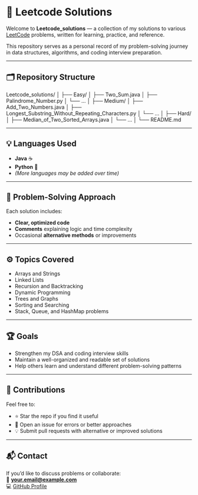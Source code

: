 # 🧩 Leetcode Solutions

Welcome to **Leetcode_solutions** — a collection of my solutions to various [LeetCode](https://leetcode.com/) problems, written for learning, practice, and reference.

This repository serves as a personal record of my problem-solving journey in data structures, algorithms, and coding interview preparation.

---

## 🗂️ Repository Structure
Leetcode_solutions/
│
├── Easy/
│ ├── Two_Sum.java
│ ├── Palindrome_Number.py
│ └── ...
│
├── Medium/
│ ├── Add_Two_Numbers.java
│ ├── Longest_Substring_Without_Repeating_Characters.py
│ └── ...
│
├── Hard/
│ ├── Median_of_Two_Sorted_Arrays.java
│ └── ...
│
└── README.md


---

## 💡 Languages Used
- **Java** ☕  
- **Python** 🐍  
- *(More languages may be added over time)*

---

## 🧠 Problem-Solving Approach
Each solution includes:
- **Clear, optimized code**
- **Comments** explaining logic and time complexity
- Occasional **alternative methods** or improvements

---

## ⚙️ Topics Covered
- Arrays and Strings  
- Linked Lists  
- Recursion and Backtracking  
- Dynamic Programming  
- Trees and Graphs  
- Sorting and Searching  
- Stack, Queue, and HashMap problems  

---

## 🏆 Goals
- Strengthen my DSA and coding interview skills  
- Maintain a well-organized and readable set of solutions  
- Help others learn and understand different problem-solving patterns  

---

## 🤝 Contributions
Feel free to:
- ⭐ Star the repo if you find it useful  
- 🐛 Open an issue for errors or better approaches  
- 💡 Submit pull requests with alternative or improved solutions  

---

## 📬 Contact
If you’d like to discuss problems or collaborate:  
📧 **your.email@example.com**  
💻 [GitHub Profile](https://github.com/nakul28062007)
